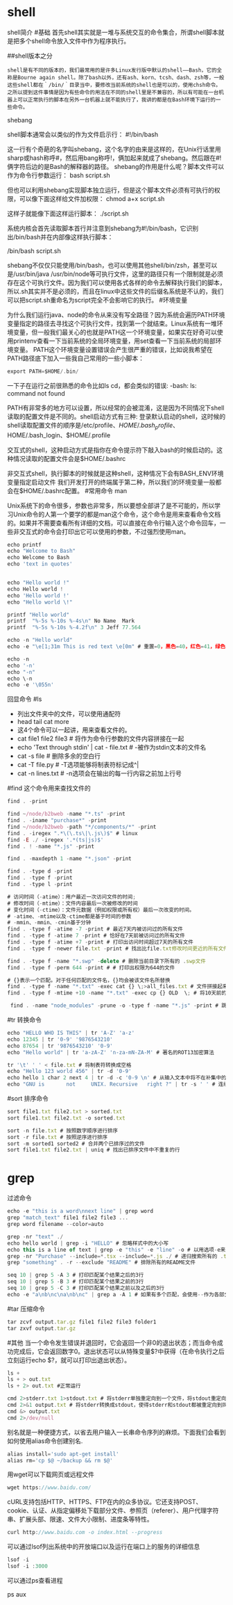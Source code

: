 # shell
shell简介
#基础
首先shell其实就是一堆与系统交互的命令集合，所谓shell脚本就是把多个shell命令放入文件中作为程序执行。

##shell版本之分
 
    shell是有不同的版本的，我们最常用的是许多Linux发行版中默认的shell——Bash，它的全称是Bourne again shell。除了bash以外，还有ash、korn、tcsh、dash、zsh等，一般这些shell都在｀/bin/｀目录当中，要修改当前系统的shell也是可以的，使用chsh命令。之所以提到这件事情是因为有些命令的用法在不同的shell里是不兼容的，所以有可能在一台机器上可以正常执行的脚本在另外一台机器上就不能执行了，我讲的都是在Bash环境下运行的一些命令。
 shebang
 
shell脚本通常会以类似的作为文件启示行：
#!/bin/bash

这一行有个奇葩的名字叫shebang，这个名字的由来是这样的，在Unix行话里用sharp或hash称呼#，然后用bang称呼!，俩加起来就成了shebang。然后跟在#!俩字符后边的是Bash的解释器的路径。
shebang的作用是什么呢？脚本文件可以作为命令行参数运行：
bash script.sh

但也可以利用shebang实现脚本独立运行，但是这个脚本文件必须有可执行的权限，可以像下面这样给文件加权限：
chmod a+x script.sh

这样子就能像下面这样运行脚本：
./script.sh

系统内核会首先读取脚本首行并注意到shebang为#!/bin/bash，它识别出/bin/bash并在内部像这样执行脚本：

/bin/bash script.sh

shebang不仅仅只能使用/bin/bash，也可以使用其他shell/bin/zsh，甚至可以是/usr/bin/java /usr/bin/node等可执行文件，这里的路径只有一个限制就是必须存在这个可执行文件。因为我们可以使用各式各样的命令去解释执行我们的脚本，所以.sh其实并不是必须的，而且在linux中这些文件的后缀名系统是不认的，我们可以把script.sh重命名为script完全不会影响它的执行。
#环境变量

为什么我们运行java、node的命令从来没有写全路径？因为系统会遍历PATH环境变量指定的路径去寻找这个可执行文件，找到第一个就结束。Linux系统有一堆环境变量，但一般我们最关心的也就是PATH这一个环境变量，如果实在好奇可以使用printenv查看一下当前系统的全局环境变量，用set查看一下当前系统的局部环境变量。
PATH这个环境变量设置错误会产生很严重的错误，比如说我希望在PATH路径底下加入一些我自己常用的一些小脚本：
```c
export PATH=$HOME/.bin/
```
一下子在运行之前很熟悉的命令比如ls cd，都会类似的错误:
-bash: ls: command not found

PATH有非常多的地方可以设置，所以经常的会被混淆，这是因为不同情况下shell读取的配置文件是不同的。shell启动方式有三种:
登录默认启动的shell，这时候的shell读取配置文件的顺序是/etc/profile、$HOME/.bash_profile、$HOME/.bash_login、$HOME/.profile

交互式的shell，这种启动方式是指你在命令提示符下敲入bash的时候启动的。这种情况读取的配置文件会是$HOME/.bashrc

非交互式shell，执行脚本的时候就是这种shell，这种情况下会有BASH_ENV环境变量指定启动文件
我们开发打开的终端属于第二种，所以我们的环境变量一般都会在$HOME/.bashrc配置。
#常用命令
 man
 
Unix系统下的命令很多，参数也非常多，所以要想全部讲了是不可能的，所以学习Unix命令的人第一个要学的都是man这个命令，这个命令是用来查看命令文档的。如果并不需要查看所有详细的文档，可以直接在命令行输入这个命令回车，一些非交互式的命令会打印出它可以使用的参数，不过强烈使用man。
```javascript
echo printf
echo "Welcome to Bash"
echo Welcome to Bash
echo 'text in quotes'


echo "Hello world !"
echo Hello world !
echo 'Hello world !'
echo "Hello world \!"

printf "Hello world"
printf  "%-5s %-10s %-4s\n" No Name  Mark
printf  "%-5s %-10s %-4.2f\n" 3 Jeff 77.564

echo -n "Hello world"
echo -e "\e[1;31m This is red text \e[0m" # 重置=0，黑色=40，红色=41，绿色=42，黄色=43，蓝色=44，洋红=45，青色=46，白色=47

echo -n
echo '-n'
echo "-n"
echo \-n
echo -e '\055n'
```
回显命令
#ls
* 列出文件夹中的文件，可以使用通配符
* head tail cat more
* 这4个命令可以一起讲，用来查看文件的。
* cat file1 file2 file3 # 将作为命令行参数的文件内容拼接在一起
* echo 'Text through stdin' | cat - file.txt # -被作为stdin文本的文件名
* cat -s file # 删除多余的空白行
* cat -T file.py # -T选项能够将制表符标记成^|
* cat -n lines.txt # -n选项会在输出的每一行内容之前加上行号

#find
这个命令用来查找文件的
```javascript
find . -print

find ~/node/b2bweb -name "*.ts" -print
find . -iname "purchase*" -print
find ~/node/b2bweb -path "*/components/*" -print
find . -iregex ".*\(\.ts\|\.js\)$" # linux
find -E ./ -iregex '.*(ts|js)$'
find . ! -name "*.js" -print

find . -maxdepth 1 -name "*.json" -print

find . -type d -print
find . -type f -print
find . -type l -print

# 访问时间（-atime）：用户最近一次访问文件的时间; 
# 修改时间（-mtime）：文件内容最后一次被修改的时间
# 变化时间（-ctime）：文件元数据（例如权限或所有权）最后一次改变的时间。
# -atime、-mtime以及-ctime都是基于时间的参数
# -mmin、-mmin、-cmin基于分钟
find . -type f -atime -7 -print # 最近7天内被访问过的所有文件
find . -type f -atime 7 -print # 恰好在7天前被访问过的所有文件
find . -type f -atime +7 -print # 打印出访问时间超过7天的所有文件
find . -type f -newer file.txt -print # 找出比file.txt修改时间更近的所有文件

find . -type f -name "*.swp" -delete # 删除当前目录下所有的 .swp文件
find . -type f -perm 644 -print # # 打印出权限为644的文件

# {}表示一个匹配。对于任何匹配的文件名，{}均会被该文件名所替换
find . -type f -name "*.txt" -exec cat {} \;>all_files.txt # 文件拼接起来写入单个文件all_files.txt
find . -type f -mtime +10 -name "*.txt" -exec cp {} OLD  \; # 将10天前的 .txt文件复制到OLD目录中

 find . -name "node_modules" -prune -o -type f -name "*.js" -print # 跳过特定的目录
 ```
#tr
转换命令
```javascript
echo "HELLO WHO IS THIS" | tr 'A-Z' 'a-z'
echo 12345 | tr '0-9' '9876543210'
echo 87654 | tr '9876543210' '0-9'
echo "Hello world" | tr 'a-zA-Z' 'n-za-mN-ZA-M' # 著名的ROT13加密算法

tr '\t' ' ' < file.txt # 将制表符转换成空格
echo "Hello 123 world 456" | tr -d '0-9'
echo hello 1 char 2 next 4 | tr -d -c '0-9 \n' # 从输入文本中将不在补集中的所有字符全部删除
echo "GNU is       not     UNIX. Recursive   right ?" | tr -s ' ' # 连续的重复字符应该压缩成单个字符
```
#sort
排序命令
```javascript
sort file1.txt file2.txt > sorted.txt
sort file1.txt file2.txt -o sorted.txt

sort -n file.txt # 按照数字顺序进行排序
sort -r file.txt # 按照逆序进行排序
sort -m sorted1 sorted2 # 合并两个已排序过的文件
sort file1.txt file2.txt | uniq # 找出已排序文件中不重复的行
```
# grep
过滤命令
```javascript
echo -e "this is a word\nnext line" | grep word
grep "match_text" file1 file2 file3 ...
grep word filename --color=auto

grep -nr "text" ./
echo hello world | grep -i "HELLO" # 忽略样式中的大小写
echo this is a line of text | grep -e "this" -e "line" -o # 以用选项-e来指定多个匹配样式
grep -nr "Purchase" --include=*.tsx --include=*.js ./ # 递归搜索所有的 .tsx和 .js文件
grep "something" . -r --exclude "README" # 排除所有的README文件

seq 10 | grep 5 -A 3 # 打印匹配某个结果之后的3行
seq 10 | grep 5 -B 3 # 打印匹配某个结果之前的3行
seq 10 | grep 5 -C 3 # 打印匹配某个结果之前以及之后的3行
echo -e "a\nb\nc\na\nb\nc" | grep a -A 1 # 如果有多个匹配，会使用--作为各部分之间的定界符
```
#tar
压缩命令
```javascript
tar zcvf output.tar.gz file1 file2 file3 folder1
tar zxvf output.tar.gz
```
#其他
当一个命令发生错误并退回时，它会返回一个非0的退出状态；而当命令成功完成后，它会返回数字0。退出状态可以从特殊变量$?中获得（在命令执行之后立刻运行echo $?，就可以打印出退出状态）。
```javascript
ls +
ls + > out.txt
ls + 2> out.txt #正常运行

cmd 2>stderr.txt 1>stdout.txt # 将stderr单独重定向到一个文件，将stdout重定向到另一个文件
cmd 2>&1 output.txt # 将stderr转换成stdout，使得stderr和stdout都被重定向到同一个文件中
cmd &> output.txt
cmd 2>/dev/null
```
别名就是一种便捷方式，以省去用户输入一长串命令序列的麻烦。下面我们会看到如何使用alias命令创建别名.
```javascript
alias install='sudo apt-get install'
alias rm='cp $@ ~/backup && rm $@'
```
用wget可以下载网页或远程文件
```javascript
wget https://www.baidu.com/
```
cURL支持包括HTTP、HTTPS、FTP在内的众多协议。它还支持POST、cookie、认证、从指定偏移处下载部分文件、参照页（referer）、用户代理字符串、扩展头部、限速、文件大小限制、进度条等特性。
```javascript
curl http://www.baidu.com -o index.html --progress
```
可以通过lsof列出系统中的开放端口以及运行在端口上的服务的详细信息
```javascript
lsof -i
lsof -i :3000
```
可以通过ps查看进程

ps aux 

